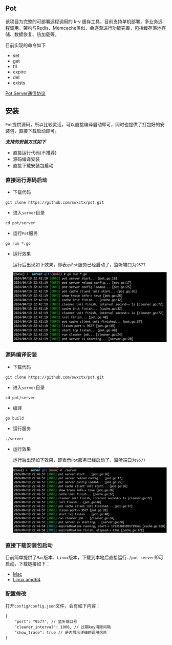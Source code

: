 ## Pot
该项目为完整的可部署远程调用的 k-v 缓存工具，目前支持单机部署，多业务远程调用，架构与Redis、Memcache类似，会逐渐进行功能完善，包括缓存落地存储、数据恢复、热加载等。

目前实现的命令如下

- set
- get
- ttl
- expire
- del
- exists

[Pot Server通信协议](https://github.com/swxctx/pot/blob/main/server/protocol.md)

## 安装
`Pot`提供源码，所以比较灵活，可以直接编译启动即可，同时也提供了打包好的安装包，直接下载启动即可。

***支持的安装方式如下***

- 直接运行代码(不推荐)
- 源码编译安装
- 直接下载安装包启动

### 直接运行源码启动

- 下载代码

```
git clone https://github.com/swxctx/pot.git
```

- 进入`server`目录

```
cd pot/server
```

- 运行`Pot`服务

```
go run *.go
```

- 运行效果

	运行后出现如下效果，即表示`Pot`服务已经启动了，监听端口为`9577`

	![](./doc/code_run.jpg)

### 源码编译安装

- 下载代码

```
git clone https://github.com/swxctx/pot.git
```

- 进入`server`目录

```
cd pot/server
```

- 编译

```
go build
```

- 运行服务

```
./server
```

- 运行效果

	运行后出现如下效果，即表示`Pot`服务已经启动了，监听端口为`9577`

	![](./doc/build_run.jpg)

### 直接下载安装包启动

目前简单提供了`Mac`版本、`Linux`版本，下载到本地后直接运行`./pot-server`即可启动，下载链接如下：

- [Mac](https://github.com/swxctx/pot/releases/tag/1.0.0-beta)
- [Linux amd64](https://github.com/swxctx/pot/releases/tag/1.0.0-beta)

### 配置修改

打开`config/config.json`文件，会有如下内容：

```
{
    "port": "9577", // 监听端口号
    "cleaner_interval": 1000, // 过期key清除间隔
    "show_trace": true // 是否展示详细的调用信息
}
```